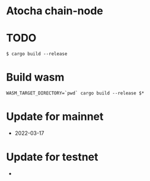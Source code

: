# Atocha chain-node

# TODO
```
$ cargo build --release
```

# Build wasm
```
WASM_TARGET_DIRECTORY=`pwd` cargo build --release $*
```

# Update for mainnet
* 2022-03-17

# Update for testnet
* 